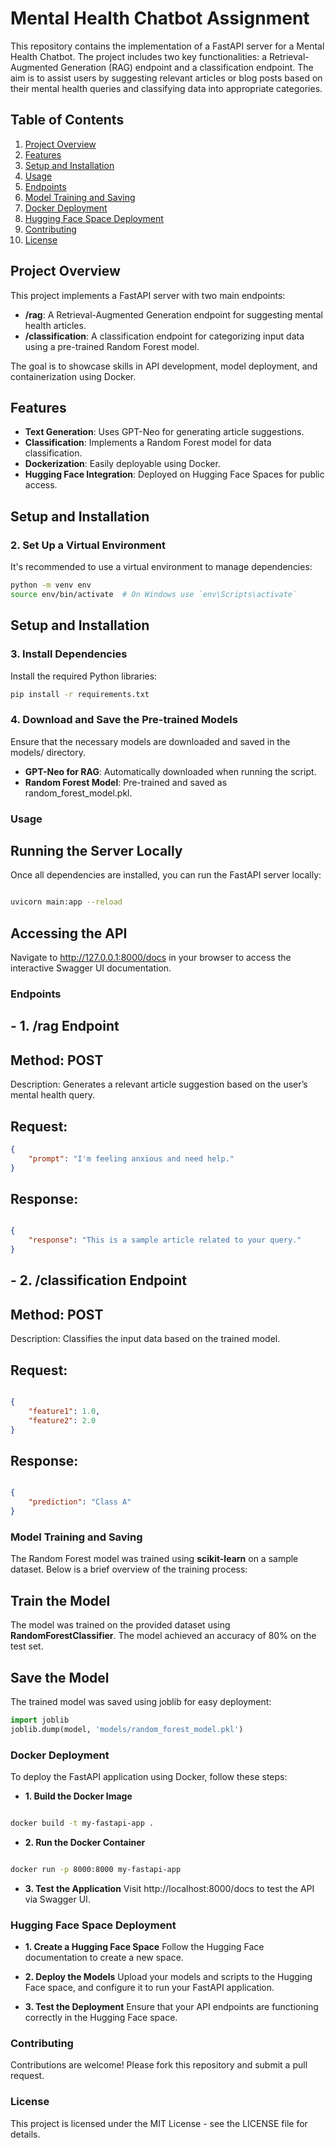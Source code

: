 # Mental Health Chatbot Assignment

This repository contains the implementation of a FastAPI server for a Mental Health Chatbot. The project includes two key functionalities: a Retrieval-Augmented Generation (RAG) endpoint and a classification endpoint. The aim is to assist users by suggesting relevant articles or blog posts based on their mental health queries and classifying data into appropriate categories.

## Table of Contents
1. [Project Overview](#project-overview)
2. [Features](#features)
3. [Setup and Installation](#setup-and-installation)
4. [Usage](#usage)
5. [Endpoints](#endpoints)
6. [Model Training and Saving](#model-training-and-saving)
7. [Docker Deployment](#docker-deployment)
8. [Hugging Face Space Deployment](#hugging-face-space-deployment)
9. [Contributing](#contributing)
10. [License](#license)

## Project Overview

This project implements a FastAPI server with two main endpoints:

- **/rag**: A Retrieval-Augmented Generation endpoint for suggesting mental health articles.
- **/classification**: A classification endpoint for categorizing input data using a pre-trained Random Forest model.

The goal is to showcase skills in API development, model deployment, and containerization using Docker.

## Features

- **Text Generation**: Uses GPT-Neo for generating article suggestions.
- **Classification**: Implements a Random Forest model for data classification.
- **Dockerization**: Easily deployable using Docker.
- **Hugging Face Integration**: Deployed on Hugging Face Spaces for public access.

## Setup and Installation

### 2. Set Up a Virtual Environment

It's recommended to use a virtual environment to manage dependencies:
```bash
python -m venv env
source env/bin/activate  # On Windows use `env\Scripts\activate`
```
## Setup and Installation

### 3. Install Dependencies

Install the required Python libraries:
```bash
pip install -r requirements.txt
```

### 4. Download and Save the Pre-trained Models

Ensure that the necessary models are downloaded and saved in the models/ directory.

- **GPT-Neo for RAG**: Automatically downloaded when running the script.
- **Random Forest Model**: Pre-trained and saved as random_forest_model.pkl.

### Usage
## Running the Server Locally
Once all dependencies are installed, you can run the FastAPI server locally:

```bash

uvicorn main:app --reload
```
## Accessing the API
Navigate to http://127.0.0.1:8000/docs in your browser to access the interactive Swagger UI documentation.

### Endpoints
## - **1. /rag Endpoint**
## Method: POST
Description: Generates a relevant article suggestion based on the user’s mental health query.
## Request:
```json
{
    "prompt": "I'm feeling anxious and need help."
}
```
## Response:
```json

{
    "response": "This is a sample article related to your query."
}
```
## - **2. /classification Endpoint**
## Method: POST
Description: Classifies the input data based on the trained model.
## Request:
```json

{
    "feature1": 1.0,
    "feature2": 2.0
}
```
## Response:
```json

{
    "prediction": "Class A"
}
```
### Model Training and Saving
The Random Forest model was trained using **scikit-learn** on a sample dataset. Below is a brief overview of the training process:

## Train the Model
The model was trained on the provided dataset using **RandomForestClassifier**.
The model achieved an accuracy of 80% on the test set.
## Save the Model
The trained model was saved using joblib for easy deployment:
```python
import joblib
joblib.dump(model, 'models/random_forest_model.pkl')
```
### Docker Deployment
To deploy the FastAPI application using Docker, follow these steps:

- **1. Build the Docker Image**
```bash

docker build -t my-fastapi-app .
```
- **2. Run the Docker Container**
```bash

docker run -p 8000:8000 my-fastapi-app
```
- **3. Test the Application**
Visit http://localhost:8000/docs to test the API via Swagger UI.

### Hugging Face Space Deployment
- **1. Create a Hugging Face Space**
Follow the Hugging Face documentation to create a new space.

- **2. Deploy the Models**
Upload your models and scripts to the Hugging Face space, and configure it to run your FastAPI application.

- **3. Test the Deployment**
Ensure that your API endpoints are functioning correctly in the Hugging Face space.

### Contributing
Contributions are welcome! Please fork this repository and submit a pull request.

### License
This project is licensed under the MIT License - see the LICENSE file for details.
